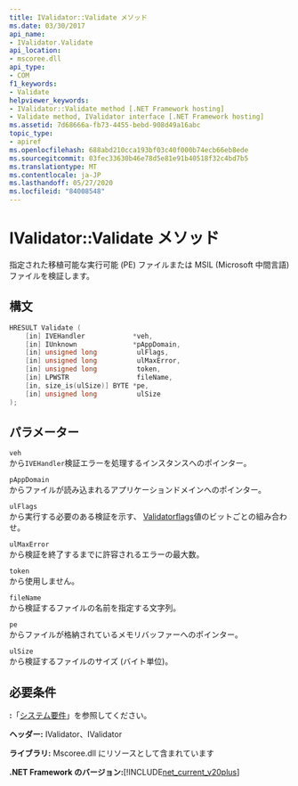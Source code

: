 ```yaml
---
title: IValidator::Validate メソッド
ms.date: 03/30/2017
api_name:
- IValidator.Validate
api_location:
- mscoree.dll
api_type:
- COM
f1_keywords:
- Validate
helpviewer_keywords:
- IValidator::Validate method [.NET Framework hosting]
- Validate method, IValidator interface [.NET Framework hosting]
ms.assetid: 7d68666a-fb73-4455-bebd-908d49a16abc
topic_type:
- apiref
ms.openlocfilehash: 688abd210cca193bf03c40f000b74ecb66eb8ede
ms.sourcegitcommit: 03fec33630b46e78d5e81e91b40518f32c4bd7b5
ms.translationtype: MT
ms.contentlocale: ja-JP
ms.lasthandoff: 05/27/2020
ms.locfileid: "84008548"
---
```

# <a name="ivalidatorvalidate-method"></a>IValidator::Validate メソッド
指定された移植可能な実行可能 (PE) ファイルまたは MSIL (Microsoft 中間言語) ファイルを検証します。  
  
## <a name="syntax"></a>構文  
  
```cpp  
HRESULT Validate (  
    [in] IVEHandler            *veh,  
    [in] IUnknown              *pAppDomain,  
    [in] unsigned long          ulFlags,  
    [in] unsigned long          ulMaxError,  
    [in] unsigned long          token,  
    [in] LPWSTR                 fileName,  
    [in, size_is(ulSize)] BYTE *pe,  
    [in] unsigned long          ulSize  
);  
```  
  
## <a name="parameters"></a>パラメーター  
 `veh`  
 から`IVEHandler`検証エラーを処理するインスタンスへのポインター。  
  
 `pAppDomain`  
 からファイルが読み込まれるアプリケーションドメインへのポインター。  
  
 `ulFlags`  
 から実行する必要のある検証を示す、 [Validatorflags](validatorflags-enumeration.md)値のビットごとの組み合わせ。  
  
 `ulMaxError`  
 から検証を終了するまでに許容されるエラーの最大数。  
  
 `token`  
 から使用しません。  
  
 `fileName`  
 から検証するファイルの名前を指定する文字列。  
  
 `pe`  
 からファイルが格納されているメモリバッファーへのポインター。  
  
 `ulSize`  
 から検証するファイルのサイズ (バイト単位)。  
  
## <a name="requirements"></a>必要条件  
 **:**「[システム要件](../../get-started/system-requirements.md)」を参照してください。  
  
 **ヘッダー:** IValidator、IValidator  
  
 **ライブラリ:** Mscoree.dll にリソースとして含まれています  
  
 **.NET Framework のバージョン:**[!INCLUDE[net_current_v20plus](../../../../includes/net-current-v20plus-md.md)]  
